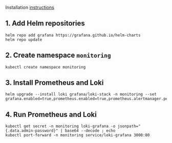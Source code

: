 Installation [instructions](https://grafana.com/docs/loki/latest/installation/helm/)

## 1. Add Helm repositories

```
helm repo add grafana https://grafana.github.io/helm-charts
helm repo update
```

## 2. Create namespace `monitoring`

```
kubectl create namespace monitoring
```

## 3. Install Prometheus and Loki

```
helm upgrade --install loki grafana/loki-stack -n monitoring --set grafana.enabled=true,prometheus.enabled=true,prometheus.alertmanager.persistentVolume.enabled=false,prometheus.server.persistentVolume.enabled=false
```

## 4. Run Prometheus and Loki

```
kubectl get secret -n monitoring loki-grafana -o jsonpath="{.data.admin-password}" | base64 --decode ; echo
kubectl port-forward -n monitoring service/loki-grafana 3000:80
```
